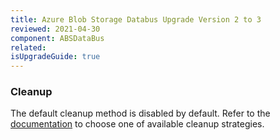```yaml
---
title: Azure Blob Storage Databus Upgrade Version 2 to 3
reviewed: 2021-04-30
component: ABSDataBus
related:
isUpgradeGuide: true
---
```


### Cleanup

The default cleanup method is disabled by default. 
Refer to the [documentation](/nservicebus/messaging/claimcheck/azure-blob-storage.md) to choose one of available cleanup strategies.
